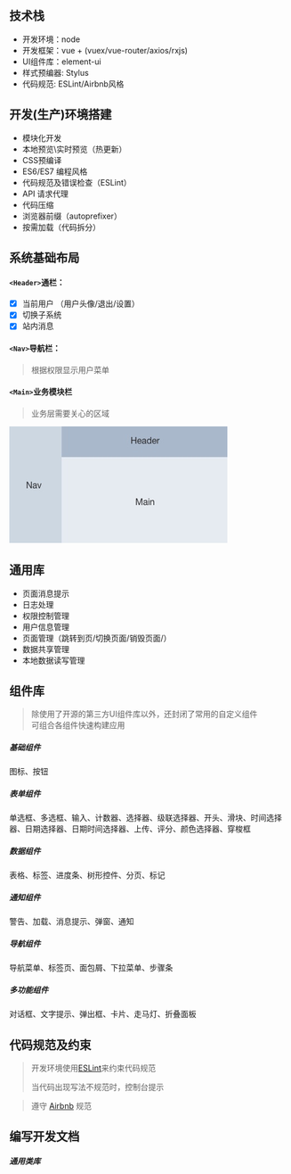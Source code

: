 ## 技术栈

* 开发环境：node
* 开发框架：vue + \(vuex/vue-router/axios/rxjs\)
* UI组件库：element-ui
* 样式预编器: Stylus
* 代码规范: ESLint/Airbnb风格

## 开发\(生产\)环境搭建

* 模块化开发
* 本地预览\实时预览（热更新）
* CSS预编译
* ES6/ES7 编程风格
* 代码规范及错误检查（ESLint）
* API 请求代理
* 代码压缩
* 浏览器前缀（autoprefixer）
* 按需加载（代码拆分）

## 系统基础布局

#### `<Header>`通栏：

* [x] 当前用户 （用户头像/退出/设置）
* [x] 切换子系统
* [x] 站内消息

#### `<Nav>`导航栏：

> 根据权限显示用户菜单

#### `<Main>`业务模块栏

> 业务层需要关心的区域

![](/assets/1.png)

## 通用库

* 页面消息提示
* 日志处理
* 权限控制管理
* 用户信息管理
* 页面管理（跳转到页/切换页面/销毁页面/）
* 数据共享管理
* 本地数据读写管理

## 组件库

> 除使用了开源的第三方UI组件库以外，还封闭了常用的自定义组件  
> 可组合各组件快速构建应用

##### 基础组件

图标、按钮

##### 表单组件

单选框、多选框、输入、计数器、选择器、级联选择器、开头、滑块、时间选择器、日期选择器、日期时间选择器、上传、评分、颜色选择器、穿梭框

##### 数据组件

表格、标签、进度条、树形控件、分页、标记

##### 通知组件

警告、加载、消息提示、弹窗、通知

##### 导航组件

导航菜单、标签页、面包屑、下拉菜单、步骤条

##### 多功能组件

对话框、文字提示、弹出框、卡片、走马灯、折叠面板

## 代码规范及约束

> 开发环境使用[ESLint](https://eslint.org/)来约束代码规范
>
> 当代码出现写法不规范时，控制台提示

> 遵守 [Airbnb](https://github.com/airbnb/javascript) 规范

## 编写开发文档

##### 通用类库



